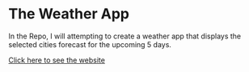 # The Weather App

In the Repo, I will attempting to create a weather app that displays the selected cities forecast for the upcoming 5 days.

[Click here to see the website](https://peaceful-wozniak-157e97.netlify.app/)
